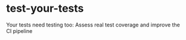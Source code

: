 # test-your-tests
Your tests need testing too: Assess real test coverage and improve the CI pipeline 

